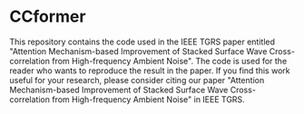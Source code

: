 # CCformer
This repository contains the code used in the IEEE TGRS paper entitled "Attention Mechanism-based Improvement of Stacked Surface Wave Cross-correlation from High-frequency Ambient Noise".
The code is used for the reader who wants to reproduce the result in the paper.
If you find this work useful for your research, please consider citing our paper "Attention Mechanism-based Improvement of Stacked Surface Wave Cross-correlation from High-frequency Ambient Noise" in IEEE TGRS.
